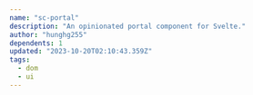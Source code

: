 ```yaml
---
name: "sc-portal"
description: "An opinionated portal component for Svelte."
author: "hunghg255"
dependents: 1
updated: "2023-10-20T02:10:43.359Z"
tags: 
  - dom
  - ui
---
```

